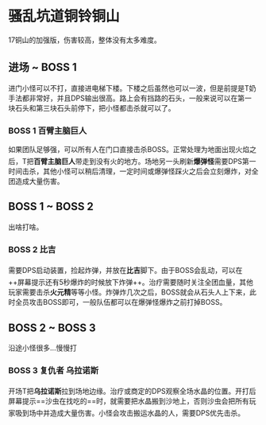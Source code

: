 # 骚乱坑道铜铃铜山

17铜山的加强版，伤害较高，整体没有太多难度。

## 进场 ~ BOSS 1

进门小怪可以不打，直接进电梯下楼。下楼之后虽然也可以一波，但是前提是T奶手法都非常好，并且DPS输出很高。路上会有挡路的石头，一般来说可以在第一块石头和第三块石头前停下，把小怪都击杀就可以了。

### BOSS 1 百臂主脑巨人
如果团队足够强，可以所有人在门口直接击杀BOSS。正常处理为地面出现火焰之后，<img class="no-zoom sm-icon" :src="$withBase('/images/jobs/tank.png')" height="20">T把**百臂主脑巨人**带走到没有火的地方。场地另一头刷新**爆弹怪**需要<img class="no-zoom sm-icon" :src="$withBase('/images/jobs/dps.png')" height="20">DPS第一时间击杀，其他小怪可以稍后清理，一定时间或爆弹怪踩火之后会立刻爆炸，对全团造成大量伤害。

## BOSS 1 ~ BOSS 2

出啥打啥。

### BOSS 2  比吉
需要<img class="no-zoom sm-icon" :src="$withBase('/images/jobs/dps.png')" height="20">DPS启动装置，捡起炸弹，并放在**比吉**脚下。由于BOSS会乱动，可以在++屏幕提示还有5秒爆炸的时候放下炸弹++。<img class="no-zoom sm-icon" :src="$withBase('/images/jobs/healer.png')" height="20">治疗需要随时关注全团血量，其他玩家需要击杀**火元精**等等小怪。炸弹炸几次之后，BOSS就会从石头人上下来，此时全员攻击BOSS即可，一般队伍都可以在爆弹怪爆炸之前打掉BOSS。

## BOSS 2 ~ BOSS 3

沿途小怪很多…慢慢打

### BOSS 3 复仇者 乌拉诺斯
开场<img class="no-zoom sm-icon" :src="$withBase('/images/jobs/tank.png')" height="20">T把**乌拉诺斯**拉到场地边缘。<img class="no-zoom sm-icon" :src="$withBase('/images/jobs/healer.png')" height="20">治疗或商定的DPS观察全场水晶的位置。开打后屏幕提示==沙虫在找吃的==时，就需要把水晶搬到沙地上，否则沙虫会把所有玩家吸到场中并造成大量伤害。小怪会攻击搬运水晶的人，需要<img class="no-zoom sm-icon" :src="$withBase('/images/jobs/dps.png')" height="20">DPS优先击杀。